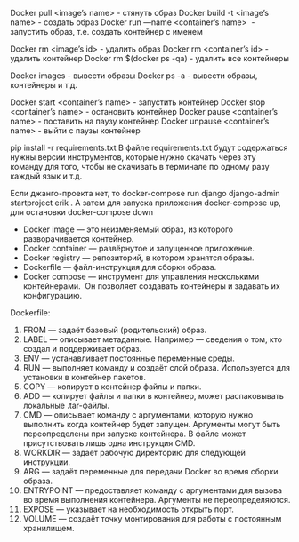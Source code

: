 Docker pull  <image’s name> - стянуть образ
Docker build -t <image’s name> - создать образ
Docker run —name <container’s name> <image> - запустить образ, т.е. создать контейнер с именем 

Docker rm <image’s id> - удалить образ
Docker rm <container’s id> - удалить контейнер 
Docker rm $(docker ps -qa) - удалить все контейнеры

Docker images - вывести образы
Docker ps -a - вывести образы, контейнеры и т.д.

Docker start <container’s name> - запустить контейнер
Docker stop <container’s name> - остановить контейнер
Docker pause <container’s name> - поставить на паузу контейнер
Docker unpause <container’s name> - выйти с паузы контейнер

pip install -r requirements.txt
В файле requirements.txt будут содержаться нужны версии инструментов, которые нужно скачать через эту команду для того, чтобы не скачивать в терминале по одному разу каждый язык и т.д.

Если джанго-проекта нет, то docker-compose run django django-admin startproject erik . 
А затем для запуска приложения docker-compose up, для остановки docker-compose down

- Docker image — это неизменяемый образ, из которого разворачивается контейнер. 
- Docker container — развёрнутое и запущенное приложение. 
- Docker registry — репозиторий, в котором хранятся образы. 
- Dockerfile — файл-инструкция для сборки образа.
- Docker compose — инструмент для управления несколькими контейнерами.  Он позволяет создавать контейнеры и задавать их конфигурацию. 

Dockerfile:
1. FROM — задаёт базовый (родительский) образ.
2. LABEL — описывает метаданные. Например — сведения о том, кто создал и поддерживает образ.
3. ENV — устанавливает постоянные переменные среды.
4. RUN — выполняет команду и создаёт слой образа. Используется для установки в контейнер пакетов.
5. COPY — копирует в контейнер файлы и папки.
6. ADD — копирует файлы и папки в контейнер, может распаковывать локальные .tar-файлы.
7. CMD — описывает команду с аргументами, которую нужно выполнить когда контейнер будет запущен. Аргументы могут быть переопределены при запуске контейнера. В файле может присутствовать лишь одна инструкция CMD.
8. WORKDIR — задаёт рабочую директорию для следующей инструкции.
9. ARG — задаёт переменные для передачи Docker во время сборки образа.
10. ENTRYPOINT — предоставляет команду с аргументами для вызова во время выполнения контейнера. Аргументы не переопределяются.
11. EXPOSE — указывает на необходимость открыть порт.
12. VOLUME — создаёт точку монтирования для работы с постоянным хранилищем.


